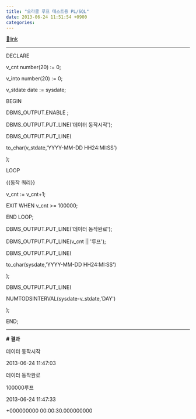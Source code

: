 ```yaml
---
title: "오라클 루프 테스트용 PL/SQL"
date: 2013-06-24 11:51:54 +0900
categories: 
---
```

[🔗link](http://www.mins01.com/mh/tech/read/841)
***


DECLARE

  


v_cnt number(20) := 0;

v_into number(20) := 0;

v_stdate date := sysdate;

  


BEGIN

  


DBMS_OUTPUT.ENABLE ;

  


DBMS_OUTPUT.PUT_LINE('데이터 동작시작');

  


DBMS_OUTPUT.PUT_LINE(

to_char(v_stdate,'YYYY-MM-DD HH24:MI:SS')

);

  
  


LOOP

  


{{동작 쿼리}}

  


v_cnt := v_cnt+1;

  


EXIT WHEN v_cnt &gt;= 100000;

  


END LOOP;

DBMS_OUTPUT.PUT_LINE('데이터 동작완료');

DBMS_OUTPUT.PUT_LINE(v_cnt || '루프');

DBMS_OUTPUT.PUT_LINE(

to_char(sysdate,'YYYY-MM-DD HH24:MI:SS')

);

DBMS_OUTPUT.PUT_LINE(

NUMTODSINTERVAL(sysdate-v_stdate,'DAY')

);

  


END;           

  


- - - - - -

**# 결과**

데이터 동작시작

2013-06-24 11:47:03

데이터 동작완료

100000루프

2013-06-24 11:47:33

+000000000 00:00:30.000000000



  
  

